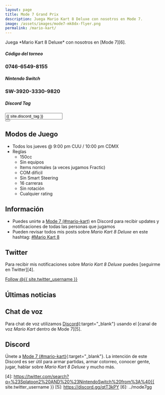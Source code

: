 ```yaml
---
layout: page
title: Mode 7 Grand Prix
description: Juega Mario Kart 8 Deluxe con nosotros en Mode 7.
image: /assets/images/mode7-mk8dx-flyer.png
permalink: /mario-kart/
---
```


<div class="text-center">
Juega *Mario Kart 8 Deluxe* con nosotros en [Mode 7][6].
</div>

<div class="row">
<div class="col-12">
<div class="card text-center">
<div class="card-header">
<h5 class="card-title"><i class="fas fa-gamepad"></i> Código del torneo</h5>
</div>
<div class="card-body">
<h3 class="card-text">
0746-6549-8155
</h3>
</div>
</div>
</div>
</div>

<div class="row">
<div class="col-xs-12 col-sm-6 my-auto">
<div class="card text-center">
<div class="card-header">
<h5 class="card-title"><i class="fab fa-nintendo-switch"></i> Nintendo Switch</h5>
</div>
<div class="card-body">
<h3 class="card-text">SW-3920-3330-9820</h3>
</div>
</div>
</div>
<div class="col-xs-12 col-sm-6">
<div class="card text-center">
<div class="card-header">
<h5 class="card-title"><i class="fab fa-discord"></i> Discord Tag</h5>
</div>
<div class="card-body">
<div class="input-group justify-content-center">
<input type="text" class="form-control" id="discord-tag" value="{{ site.discord_tag }}" aria-label="" aria-describedby readonly>
<div class="input-group-append">
<button class="btn btn-outline-secondary" type="button" data-clipboard-target="#discord-tag" data-toggle="tooltip" data-placement="top" title="Copiar al portapapeles"><i class="fas fa-clipboard"></i></button>
</div>
</div>
</div>
</div>
</div>
</div>

<div class="row">
<div class="col-sm-6">

## <i class="fas fa-gamepad"></i> Modos de Juego

- Todos los jueves @ 9:00 pm CUU / 10:00 pm CDMX
- Reglas
    - 150cc
    - Sin equipos
    - Items normales (a veces jugamos Fractic)
    - COM difícil
    - Sin Smart Steering
    - 16 carreras
    - Sin rotación
    - Cualquier rating

## Información

- Puedes unirte a [Mode 7 (#mario-kart)][1] en Discord para recibir updates y notificaciones de todas las personas que jugamos
- Pueden revisar todos mis posts sobre *Mario Kart 8 Deluxe* en este hashtag: <a class="badge badge-primary" href="https://blog.{{ site.domain }}/hashtag/mario-kart/">#Mario Kart 8</a>

## <i class="fab fa-twitter"></i> Twitter

Para recibir mis notificaciones sobre *Mario Kart 8 Deluxe* puedes [seguirme en Twitter][4].

<a href="https://twitter.com/{{ site.twitter_username }}" class="twitter-follow-button text-center" data-show-count="false">Follow @{{ site.twitter_username }}</a>

</div>
<div class="col-sm-6">

## <i class="fab fa-twitter"></i> Últimas noticias

<script src="https://apps.elfsight.com/p/platform.js" defer></script>
<div class="elfsight-app-60ffd943-eb58-499d-aee6-8a7ee4a6d314"></div>

</div>
</div>

## <i class="fas fa-microphone"></i> Chat de voz

Para chat de voz utilizamos [Discord][1]{:target="_blank"} usando el [canal de voz *Mario Kart* dentro de Mode 7][5].

## <i class="fab fa-discord"></i> Discord

Únete a [Mode 7 (#mario-kart)][1]{:target="_blank"}. La intención de este Discord es ser útil para armar partidas, armar cotorreo, conocer gente, jugar, hablar sobre *Mario Kart 8 Deluxe* y mucho más.

<script src="https://cdn.jsdelivr.net/npm/@widgetbot/crate@3" async defer>
  new Crate({
    server: '478777821087662092',
    channel: '478782450806292481',
    shard: 'https://e.widgetbot.io'
  })
</script>

[1]: https://discord.gg/U77J5c6
[2]: https://itunes.apple.com/us/app/id1234806557?mt=12&uo=4&at=10l4Fw
[3]: https://play.google.com/store/apps/details?id=com.nintendo.znca&gl=us&hl=en
[4]: https://twitter.com/search?q=%23Splatoon2%20AND%20%23NintendoSwitch%20from%3A%40{{ site.twitter_username }}
[5]: https://discord.gg/qtT3kPY
[6]: ../mode7gg
